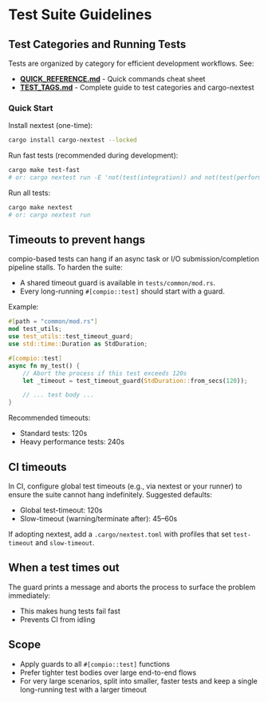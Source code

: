 # Test Suite Guidelines

## Test Categories and Running Tests

Tests are organized by category for efficient development workflows. See:
- **[QUICK_REFERENCE.md](QUICK_REFERENCE.md)** - Quick commands cheat sheet
- **[TEST_TAGS.md](TEST_TAGS.md)** - Complete guide to test categories and cargo-nextest

### Quick Start

Install nextest (one-time):
```bash
cargo install cargo-nextest --locked
```

Run fast tests (recommended during development):
```bash
cargo make test-fast
# or: cargo nextest run -E 'not(test(integration)) and not(test(performance)) and not(test(rsync))'
```

Run all tests:
```bash
cargo make nextest
# or: cargo nextest run
```

## Timeouts to prevent hangs

compio-based tests can hang if an async task or I/O submission/completion pipeline stalls. To harden the suite:

- A shared timeout guard is available in `tests/common/mod.rs`.
- Every long-running `#[compio::test]` should start with a guard.

Example:

```rust
#[path = "common/mod.rs"]
mod test_utils;
use test_utils::test_timeout_guard;
use std::time::Duration as StdDuration;

#[compio::test]
async fn my_test() {
    // Abort the process if this test exceeds 120s
    let _timeout = test_timeout_guard(StdDuration::from_secs(120));

    // ... test body ...
}
```

Recommended timeouts:
- Standard tests: 120s
- Heavy performance tests: 240s

## CI timeouts

In CI, configure global test timeouts (e.g., via nextest or your runner) to ensure the suite cannot hang indefinitely. Suggested defaults:
- Global test-timeout: 120s
- Slow-timeout (warning/terminate after): 45–60s

If adopting nextest, add a `.cargo/nextest.toml` with profiles that set `test-timeout` and `slow-timeout`.

## When a test times out

The guard prints a message and aborts the process to surface the problem immediately:
- This makes hung tests fail fast
- Prevents CI from idling

## Scope

- Apply guards to all `#[compio::test]` functions
- Prefer tighter test bodies over large end-to-end flows
- For very large scenarios, split into smaller, faster tests and keep a single long-running test with a larger timeout
